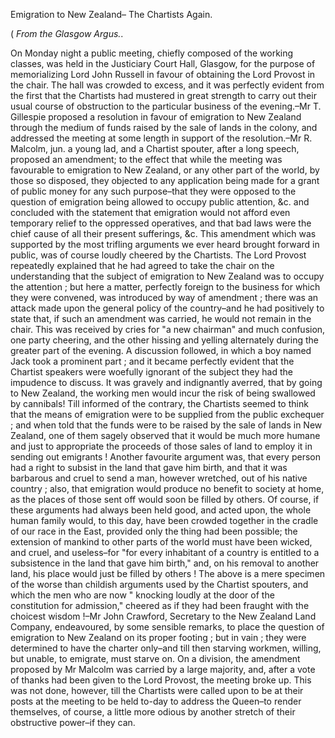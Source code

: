 Emigration to New Zealand– The Chartists Again.( *From the Glasgow Argus.*.On Monday night a public meeting, chiefly composed of the working classes, was held in the Justiciary Court Hall, Glasgow, for the purpose of memorializing Lord John Russell in favour of obtaining the Lord Provost in the chair. The hall was crowded to excess, and it was perfectly evident from the first that the Chartists had mustered in great strength to carry out their usual course of obstruction to the particular business of the evening.–Mr T. Gillespie proposed a resolution in favour of emigration to New Zealand through the medium of funds raised by the sale of lands in the colony, and addressed the meeting at some length in support of the resolution.–Mr R. Malcolm, jun. a young lad, and a Chartist spouter, after a long speech, proposed an amendment; to the effect that while the meeting was favourable to emigration to New Zealand, or any other part of the world, by those so disposed, they objected to any application being made for a grant of public money for any such purpose–that they were opposed to the question of emigration being allowed to occupy public attention, &c. and concluded with the statement that emigration would not afford even temporary relief to the oppressed operatives, and that bad laws were the chief cause of all their present sufferings, &c. This amendment which was supported by the most trifling arguments we ever heard brought forward in public, was of course loudly cheered by the Chartists. The Lord Provost repeatedly explained that he had agreed to take the chair on the understanding that the subject of emigration to New Zealand was to occupy the attention ; but here a matter, perfectly foreign to the business for which they were convened, was introduced by way of amendment ; there was an attack made upon the general policy of the country–and he had positively to state that, if such an amendment was carried, he would not remain in the chair. This was received by cries for "a new chairman" and much confusion, one party cheering, and the other hissing and yelling alternately during the greater part of the evening. A discussion followed, in which a boy named Jack took a prominent part ; and it became perfectly evident that the Chartist speakers were woefully ignorant of the subject they had the impudence to discuss. It was gravely and indignantly averred, that by going to New Zealand, the working men would incur the risk of being swallowed by cannibals! Till informed of the contrary, the Chartists seemed to think that the means of emigration were to be supplied from the public exchequer ; and when told that the funds were to be raised by the sale of lands in New Zealand, one of them sagely observed that it would be much more humane and just to appropriate the proceeds of those sales of land to employ it in sending out emigrants ! Another favourite argument was, that every person had a right to subsist in the land that gave him birth, and that it was barbarous and cruel to send a man, however wretched, out of his native country ; also, that emigration would produce no benefit to society at home, as the places of those sent off would soon be filled by others. Of course, if these arguments had always been held good, and acted upon, the whole human family would, to this day, have been crowded together in the cradle of our race in the East, provided only the thing had been possible; the extension of mankind to other parts of the world must have been wicked, and cruel, and useless–for "for every inhabitant of a country is entitled to a subsistence in the land that gave him birth," and, on his removal to another land, his place would just be filled by others ! The above is a mere specimen of the worse than childish arguments used by the Chartist spouters, and which the men who are now " knocking loudly at the door of the constitution for admission," cheered as if they had been fraught with the choicest wisdom !–Mr John Crawford, Secretary to the New Zealand Land Company, endeavoured, by some sensible remarks, to place the question of emigration to New Zealand on its proper footing ; but in vain ; they were determined to have the charter only–and till then starving workmen, willing, but unable, to emigrate, must starve on. On a division, the amendment proposed by Mr Malcolm was carried by a large majority, and, after a vote of thanks had been given to the Lord Provost, the meeting broke up. This was not done, however, till the Chartists were called upon to be at their posts at the meeting to be held to-day to address the Queen–to render themselves, of course, a little more odious by another stretch of their obstructive power–if they can.